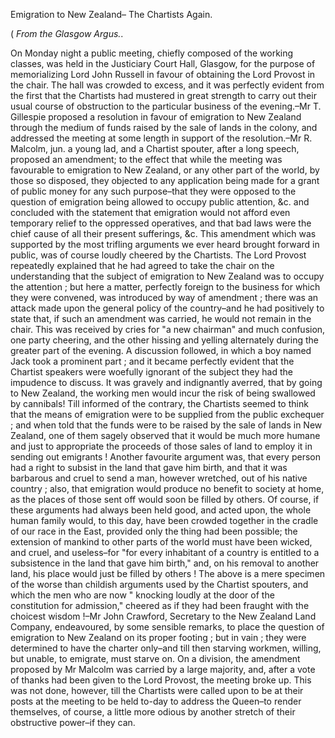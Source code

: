 Emigration to New Zealand– The Chartists Again.( *From the Glasgow Argus.*.On Monday night a public meeting, chiefly composed of the working classes, was held in the Justiciary Court Hall, Glasgow, for the purpose of memorializing Lord John Russell in favour of obtaining the Lord Provost in the chair. The hall was crowded to excess, and it was perfectly evident from the first that the Chartists had mustered in great strength to carry out their usual course of obstruction to the particular business of the evening.–Mr T. Gillespie proposed a resolution in favour of emigration to New Zealand through the medium of funds raised by the sale of lands in the colony, and addressed the meeting at some length in support of the resolution.–Mr R. Malcolm, jun. a young lad, and a Chartist spouter, after a long speech, proposed an amendment; to the effect that while the meeting was favourable to emigration to New Zealand, or any other part of the world, by those so disposed, they objected to any application being made for a grant of public money for any such purpose–that they were opposed to the question of emigration being allowed to occupy public attention, &c. and concluded with the statement that emigration would not afford even temporary relief to the oppressed operatives, and that bad laws were the chief cause of all their present sufferings, &c. This amendment which was supported by the most trifling arguments we ever heard brought forward in public, was of course loudly cheered by the Chartists. The Lord Provost repeatedly explained that he had agreed to take the chair on the understanding that the subject of emigration to New Zealand was to occupy the attention ; but here a matter, perfectly foreign to the business for which they were convened, was introduced by way of amendment ; there was an attack made upon the general policy of the country–and he had positively to state that, if such an amendment was carried, he would not remain in the chair. This was received by cries for "a new chairman" and much confusion, one party cheering, and the other hissing and yelling alternately during the greater part of the evening. A discussion followed, in which a boy named Jack took a prominent part ; and it became perfectly evident that the Chartist speakers were woefully ignorant of the subject they had the impudence to discuss. It was gravely and indignantly averred, that by going to New Zealand, the working men would incur the risk of being swallowed by cannibals! Till informed of the contrary, the Chartists seemed to think that the means of emigration were to be supplied from the public exchequer ; and when told that the funds were to be raised by the sale of lands in New Zealand, one of them sagely observed that it would be much more humane and just to appropriate the proceeds of those sales of land to employ it in sending out emigrants ! Another favourite argument was, that every person had a right to subsist in the land that gave him birth, and that it was barbarous and cruel to send a man, however wretched, out of his native country ; also, that emigration would produce no benefit to society at home, as the places of those sent off would soon be filled by others. Of course, if these arguments had always been held good, and acted upon, the whole human family would, to this day, have been crowded together in the cradle of our race in the East, provided only the thing had been possible; the extension of mankind to other parts of the world must have been wicked, and cruel, and useless–for "for every inhabitant of a country is entitled to a subsistence in the land that gave him birth," and, on his removal to another land, his place would just be filled by others ! The above is a mere specimen of the worse than childish arguments used by the Chartist spouters, and which the men who are now " knocking loudly at the door of the constitution for admission," cheered as if they had been fraught with the choicest wisdom !–Mr John Crawford, Secretary to the New Zealand Land Company, endeavoured, by some sensible remarks, to place the question of emigration to New Zealand on its proper footing ; but in vain ; they were determined to have the charter only–and till then starving workmen, willing, but unable, to emigrate, must starve on. On a division, the amendment proposed by Mr Malcolm was carried by a large majority, and, after a vote of thanks had been given to the Lord Provost, the meeting broke up. This was not done, however, till the Chartists were called upon to be at their posts at the meeting to be held to-day to address the Queen–to render themselves, of course, a little more odious by another stretch of their obstructive power–if they can.